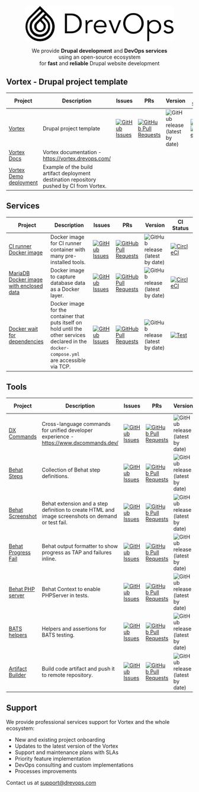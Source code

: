 <div align="center">
  <picture>
    <source media="(prefers-color-scheme: dark)" srcset="assets/logo-horiz-dark.png">
    <img width="400" src="assets/logo-horiz-light.png" alt="DrevOps Logo">
  </picture>
</div>

<p align="center">We provide <strong>Drupal development</strong> and <strong>DevOps services</strong><br> using an open-source ecosystem<br>for <strong>fast</strong> and <strong>reliable</strong> Drupal website development</p>

## Vortex - Drupal project template

| Project                                                                 | Description                                                                               | Issues                                                                                                                                                        | PRs                                                                                                                                                                    | Version                                                                                                        | CI Status                                                                                                                                                                                                                                                                                  |
|-------------------------------------------------------------------------|-------------------------------------------------------------------------------------------|---------------------------------------------------------------------------------------------------------------------------------------------------------------|------------------------------------------------------------------------------------------------------------------------------------------------------------------------|----------------------------------------------------------------------------------------------------------------|--------------------------------------------------------------------------------------------------------------------------------------------------------------------------------------------------------------------------------------------------------------------------------------------|
| [Vortex](https://github.com/drevops/vortex)                             | Drupal project template                                                                   | [![GitHub Issues](https://img.shields.io/github/issues/drevops/vortex.svg?label=%20)](https://github.com/drevops/vortex/issues?label=%20)                     | [![GitHub Pull Requests](https://img.shields.io/github/issues-pr/drevops/vortex.svg?label=%20)](https://github.com/drevops/vortex/pulls?label=%20)                     | ![GitHub release (latest by date)](https://img.shields.io/github/v/release/drevops/vortex?label=%20)           | [![Test](https://github.com/drevops/vortex/actions/workflows/vortex-test-common.yml/badge.svg)](https://github.com/drevops/vortex/actions/workflows/vortex-test-common.yml) [![CircleCI](https://circleci.com/gh/drevops/vortex.svg?style=shield)](https://circleci.com/gh/drevops/vortex) |
| [Vortex Docs](https://github.com/drevops/vortex-docs)                   | Vortex documentation - https://vortex.drevops.com/                                        |                                                                                                                                                               |                                                                                                                                                                        |                                                                                                                |                                                                                                                                                                                                                                                                                            |
| [Vortex Demo deployment](https://github.com/drevops/vortex-destination) | Example of the build artifact deployment destination repository pushed by CI from Vortex. |                                                                                                                                                               |                                                                                                                                                                        |                                                                                                                |                                                                                                                                                                                                                                                                                            |

## Services

| Project                                                                                   | Description                                                                                                                                   | Issues                                                                                                                                                                                | PRs                                                                                                                                                                                            | Version                                                                                                                    | CI Status                                                                                                                                                                                   |
|-------------------------------------------------------------------------------------------|-----------------------------------------------------------------------------------------------------------------------------------------------|---------------------------------------------------------------------------------------------------------------------------------------------------------------------------------------|------------------------------------------------------------------------------------------------------------------------------------------------------------------------------------------------|----------------------------------------------------------------------------------------------------------------------------|---------------------------------------------------------------------------------------------------------------------------------------------------------------------------------------------|
| [CI runner Docker image](https://github.com/drevops/ci-runner)                            | Docker image for CI runner container with many pre-installed tools.                                                                           | [![GitHub Issues](https://img.shields.io/github/issues/drevops/ci-runner.svg?label=%20)](https://github.com/drevops/ci-runner/issues?label=%20)                                       | [![GitHub Pull Requests](https://img.shields.io/github/issues-pr/drevops/ci-runner.svg?label=%20)](https://github.com/drevops/ci-runner/pulls?label=%20)                                       | ![GitHub release (latest by date)](https://img.shields.io/github/v/release/drevops/ci-runner?label=%20)                    | [![CircleCI](https://circleci.com/gh/drevops/ci-runner.svg?style=shield)](https://circleci.com/gh/drevops/ci-runner)                                                                        |
| [MariaDB Docker image with enclosed data](https://github.com/drevops/mariadb-drupal-data) | Docker image to capture database data as a Docker layer.                                                                                      | [![GitHub Issues](https://img.shields.io/github/issues/drevops/mariadb-drupal-data.svg?label=%20)](https://github.com/drevops/mariadb-drupal-data/issues?label=%20)                   | [![GitHub Pull Requests](https://img.shields.io/github/issues-pr/drevops/mariadb-drupal-data.svg?label=%20)](https://github.com/drevops/mariadb-drupal-data/pulls?label=%20)                   | ![GitHub release (latest by date)](https://img.shields.io/github/v/release/drevops/mariadb-drupal-data?label=%20)          | [![CircleCI](https://circleci.com/gh/drevops/mariadb-drupal-data.svg?style=shield)](https://circleci.com/gh/drevops/mariadb-drupal-data)                                                    |
| [Docker wait for dependencies](https://github.com/drevops/docker-wait-for-dependencies)   | Docker image for the container that puts itself on hold until the other services declared in the `docker-compose.yml` are accessible via TCP. | [![GitHub Issues](https://img.shields.io/github/issues/drevops/docker-wait-for-dependencies.svg?label=%20)](https://github.com/drevops/docker-wait-for-dependencies/issues?label=%20) | [![GitHub Pull Requests](https://img.shields.io/github/issues-pr/drevops/docker-wait-for-dependencies.svg?label=%20)](https://github.com/drevops/docker-wait-for-dependencies/pulls?label=%20) | ![GitHub release (latest by date)](https://img.shields.io/github/v/release/drevops/docker-wait-for-dependencies?label=%20) | [![Test](https://github.com/drevops/docker-wait-for-dependencies/actions/workflows/test.yml/badge.svg)](https://github.com/drevops/docker-wait-for-dependencies/actions/workflows/test.yml) |

## Tools

| Project                                                                      | Description                                                                                        | Issues                                                                                                                                                                            | PRs                                                                                                                                                                                        | Version                                                                                                                  | CI Status                                                                                                                                                                                                                                                                                              |
|------------------------------------------------------------------------------|----------------------------------------------------------------------------------------------------|-----------------------------------------------------------------------------------------------------------------------------------------------------------------------------------|--------------------------------------------------------------------------------------------------------------------------------------------------------------------------------------------|--------------------------------------------------------------------------------------------------------------------------|--------------------------------------------------------------------------------------------------------------------------------------------------------------------------------------------------------------------------------------------------------------------------------------------------------|
| [DX Commands](https://github.com/drevops/dx-commands)                        | Cross-language commands for unified developer experience - https://www.dxcommands.dev/             | [![GitHub Issues](https://img.shields.io/github/issues/drevops/dx-commands.svg?label=%20)](https://github.com/drevops/dx-commands/issues?label=%20)                               | [![GitHub Pull Requests](https://img.shields.io/github/issues-pr/drevops/dx-commands.svg?label=%20)](https://github.com/drevops/dx-commands/pulls?label=%20)                               | ![GitHub release (latest by date)](https://img.shields.io/github/v/release/drevops/dx-commands?label=%20)                |                                                                                                                                                                                                                                                                                                        |
| [Behat Steps](https://github.com/drevops/behat-steps)                        | Collection of Behat step definitions.                                                              | [![GitHub Issues](https://img.shields.io/github/issues/drevops/behat-steps.svg?label=%20)](https://github.com/drevops/behat-steps/issues?label=%20)                               | [![GitHub Pull Requests](https://img.shields.io/github/issues-pr/drevops/behat-steps.svg?label=%20)](https://github.com/drevops/behat-steps/pulls?label=%20)                               | ![GitHub release (latest by date)](https://img.shields.io/github/v/release/drevops/behat-steps?label=%20)                | [![CircleCI](https://dl.circleci.com/status-badge/img/gh/drevops/behat-steps/tree/master.svg?style=shield)](https://dl.circleci.com/status-badge/redirect/gh/drevops/behat-steps/tree/master)                                                                                                          |
| [Behat Screenshot](https://github.com/drevops/behat-screenshot)              | Behat extension and a step definition to create HTML and image screenshots on demand or test fail. | [![GitHub Issues](https://img.shields.io/github/issues/drevops/behat-screenshot.svg?label=%20)](https://github.com/drevops/behat-screenshot/issues?label=%20)                     | [![GitHub Pull Requests](https://img.shields.io/github/issues-pr/drevops/behat-screenshot.svg?label=%20)](https://github.com/drevops/behat-screenshot/pulls?label=%20)                     | ![GitHub release (latest by date)](https://img.shields.io/github/v/release/drevops/behat-screenshot?label=%20)           | [![CircleCI](https://circleci.com/gh/drevops/behat-screenshot.svg?style=shield)](https://circleci.com/gh/drevops/behat-screenshot)                                                                                                                                                                     |
| [Behat Progress Fail](https://github.com/drevops/behat-format-progress-fail) | Behat output formatter to show progress as TAP and failures inline.                                | [![GitHub Issues](https://img.shields.io/github/issues/drevops/behat-format-progress-fail.svg?label=%20)](https://github.com/drevops/behat-format-progress-fail/issues?label=%20) | [![GitHub Pull Requests](https://img.shields.io/github/issues-pr/drevops/behat-format-progress-fail.svg?label=%20)](https://github.com/drevops/behat-format-progress-fail/pulls?label=%20) | ![GitHub release (latest by date)](https://img.shields.io/github/v/release/drevops/behat-format-progress-fail?label=%20) | [![Test](https://github.com/drevops/behat-format-progress-fail/actions/workflows/test-php.yml/badge.svg)](https://github.com/drevops/behat-format-progress-fail/actions/workflows/test-php.yml)                                                                                                        |
| [Behat PHP server](https://github.com/drevops/behat-phpserver)               | Behat Context to enable PHPServer in tests.                                                        | [![GitHub Issues](https://img.shields.io/github/issues/drevops/behat-phpserver.svg?label=%20)](https://github.com/drevops/behat-phpserver/issues?label=%20)                       | [![GitHub Pull Requests](https://img.shields.io/github/issues-pr/drevops/behat-phpserver.svg?label=%20)](https://github.com/drevops/behat-phpserver/pulls?label=%20)                       | ![GitHub release (latest by date)](https://img.shields.io/github/v/release/drevops/behat-phpserver?label=%20)            | [![Test](https://github.com/drevops/behat-phpserver/actions/workflows/test-php.yml/badge.svg)](https://github.com/drevops/behat-phpserver/actions/workflows/test-php.yml)                                                                                                                              |
| [BATS helpers](https://github.com/drevops/bats-helpers)                      | Helpers and assertions for BATS testing.                                                           | [![GitHub Issues](https://img.shields.io/github/issues/drevops/bats-helpers.svg?label=%20)](https://github.com/drevops/bats-helpers/issues?label=%20)                             | [![GitHub Pull Requests](https://img.shields.io/github/issues-pr/drevops/bats-helpers.svg?label=%20)](https://github.com/drevops/bats-helpers/pulls?label=%20)                             | ![GitHub release (latest by date)](https://img.shields.io/github/v/release/drevops/bats-helpers?label=%20)               | [![Test](https://github.com/drevops/bats-helpers/actions/workflows/test-shell.yml/badge.svg)](https://github.com/drevops/bats-helpers/actions/workflows/test-shell.yml)                                                                                                                                |
| [Artifact Builder](https://github.com/drevops/git-artifact)                  | Build code artifact and push it to remote repository.                                              | [![GitHub Issues](https://img.shields.io/github/issues/drevops/git-artifact.svg?label=%20)](https://github.com/drevops/git-artifact/issues?label=%20)                             | [![GitHub Pull Requests](https://img.shields.io/github/issues-pr/drevops/git-artifact.svg?label=%20)](https://github.com/drevops/git-artifact/pulls?label=%20)                             | ![GitHub release (latest by date)](https://img.shields.io/github/v/release/drevops/git-artifact?label=%20)               | [![Test PHP](https://github.com/drevops/git-artifact/actions/workflows/test-php.yml/badge.svg)](https://github.com/drevops/git-artifact/actions/workflows/test-php.yml)<br/>[![CircleCI](https://circleci.com/gh/drevops/git-artifact.svg?style=shield)](https://circleci.com/gh/drevops/git-artifact) |

## Support

We provide professional services support for Vortex and the whole ecosystem:

- New and existing project onboarding
- Updates to the latest version of the Vortex
- Support and maintenance plans with SLAs
- Priority feature implementation
- DevOps consulting and custom implementations
- Processes improvements

Contact us at support@drevops.com
